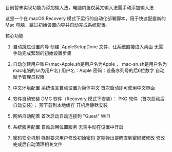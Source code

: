 目前暂未实现功能为添加输入法，电脑内置仅英文输入法需手动添加输入法


这是一个在 macOS Recovery 模式下运行的自动化部署脚本，用于快速配置新的 Mac 电脑，跳过初始设置向导并自动完成系统配置。


核心功能
1. 自动跳过设置向导
创建 .AppleSetupDone 文件，让系统直接进入桌面
无需手动完成繁琐的初始设置步骤

3. 自动创建用户账户(mac-Apple.sh是用户名为Apple ， mac-sn.sh是用户名为mac电脑的sn为用户名)
用户名：Apple
密码：设备序列号的后6位数字
自动赋予管理员权限

5. 中文环境配置
系统语言自动设置为简体中文
首次启动即可使用中文界面

7. 软件自动安装
DMG 软件（Recovery 模式下安装）：
PKG 软件（首次启动后自动安装）：
预下载到本地缓存
开机后静默安装

9. 网络自动配置
首次启动自动连接到 "Guest" WiFi

11. 系统服务配置
自动启用位置服务
无需手动在设置中开启

13. 密码安全机制
强制要求用户修改初始密码
定期弹出提醒直到密码被修改
修改完成后自动清理相关文件
